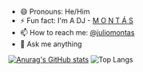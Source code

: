 - 😄 Pronouns: He/Him
- ⚡ Fun fact: I'm A DJ - [M O N T Á S](https://ra.co/dj/montas)
- 📫 How to reach me: [@juliomontas](https://twitter.com/juliomontas)
- 💬 Ask me anything

[![Anurag's GitHub stats](https://github-readme-stats.vercel.app/api?username=juliomontas)](https://github.com/juliomontas/github-readme-stats)
![Top Langs](https://github-readme-stats.vercel.app/api/top-langs/?username=juliomontas&layout=compact)

<!--
**JulioMontas/JulioMontas** is a ✨ _special_ ✨ repository because its `README.md` (this file) appears on your GitHub profile.

### Hi there 👋

Here are some ideas to get you started:

- 🔭 I’m currently working on ...
- 🌱 I’m currently learning ...
- 👯 I’m looking to collaborate on ...
- 🤔 I’m looking for help with ...
- 💬 Ask me about ...
- 📫 How to reach me: ...
- 😄 Pronouns: ...
- ⚡ Fun fact: ...
-->
